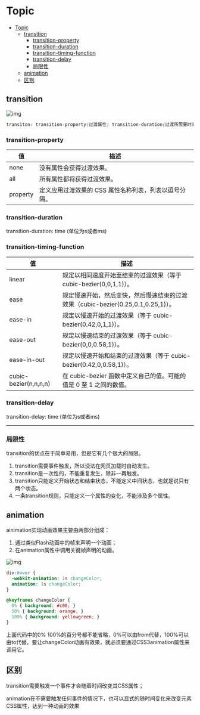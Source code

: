 # Topic

<!-- TOC -->

- [Topic](#topic)
  - [transition](#transition)
    - [transition-property](#transition-property)
    - [transition-duration](#transition-duration)
    - [transition-timing-function](#transition-timing-function)
    - [transition-delay](#transition-delay)
    - [局限性](#局限性)
  - [animation](#animation)
  - [区别](#区别)

<!-- /TOC -->

## transition

![img](http://img.blog.csdn.net/20160722210815252)

```css
transiton: transition-property(过渡属性) transition-duration(过渡所需要时间) transition-timing-function(过渡动画函数) transition-delay(过渡延迟时间)；
```

### transition-property

| 值| 描述 |
|--|--|
|none|没有属性会获得过渡效果。|
|all|所有属性都将获得过渡效果。|
|property|定义应用过渡效果的 CSS 属性名称列表，列表以逗号分隔。|

### transition-duration

transition-duration: time (单位为s或者ms)

### transition-timing-function

| 值 |描述|
|--|--|
| linear |  规定以相同速度开始至结束的过渡效果（等于 cubic-bezier(0,0,1,1)）。|
| ease | 规定慢速开始，然后变快，然后慢速结束的过渡效果（cubic-bezier(0.25,0.1,0.25,1)）。|
| ease-in | 规定以慢速开始的过渡效果（等于 cubic-bezier(0.42,0,1,1)）。|
| ease-out | 规定以慢速结束的过渡效果（等于 cubic-bezier(0,0,0.58,1)）。|
| ease-in-out | 规定以慢速开始和结束的过渡效果（等于 cubic-bezier(0.42,0,0.58,1)）。|
| cubic-bezier(n,n,n,n) | 在 cubic-bezier 函数中定义自己的值。可能的值是 0 至 1 之间的数值。|

### transition-delay

transition-delay: time (单位为s或者ms)

---

### 局限性

transition的优点在于简单易用，但是它有几个很大的局限。

1. transition需要事件触发，所以没法在网页加载时自动发生。
1. transition是一次性的，不能重复发生，除非一再触发。
1. transition只能定义开始状态和结束状态，不能定义中间状态，也就是说只有两个状态。
1. 一条transition规则，只能定义一个属性的变化，不能涉及多个属性。

## animation

ainimation实现动画效果主要由两部分组成：

1. 通过类似Flash动画中的帧来声明一个动画；
1. 在animation属性中调用关键帧声明的动画。

![img](http://img.blog.csdn.net/20160722171332901)

```css
div:hover {
  -webkit-animation: 1s changeColor;
  animation: 1s changeColor;
}

@keyframes changeColor {
  0% { background: #c00; }
  50% { background: orange; }
  100% { background: yellowgreen; }
}
```

上面代码中的0% 100%的百分号都不能省略，0%可以由from代替，100%可以由to代替。要让changeColor动画有效果，就必须要通过CSS3animation属性来调用它。

## 区别

transition需要触发一个事件才会随着时间改变其CSS属性；

animation在不需要触发任何事件的情况下，也可以显式的随时间变化来改变元素CSS属性，达到一种动画的效果